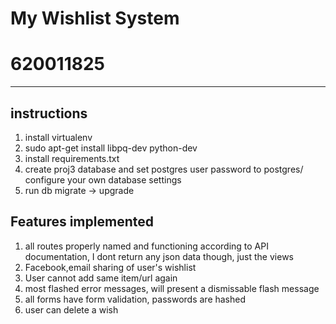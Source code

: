My Wishlist System
===================
620011825
============


-------------

instructions
-------------
1. install virtualenv 
2. sudo apt-get install libpq-dev python-dev
3. install requirements.txt
4. create proj3 database and set postgres user password to postgres/ configure your own database settings
5. run db migrate -> upgrade

Features implemented
--------------------

1. all routes properly named and functioning according to API documentation, I dont return any json data though, just the views
2. Facebook,email sharing of user's wishlist
3. User cannot add same item/url again
4. most flashed error messages, will present a dismissable flash message
5. all forms have form validation, passwords are hashed
6. user can delete a wish
